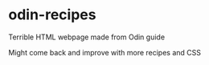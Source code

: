 # odin-recipes


Terrible HTML webpage made from Odin guide 

Might come back and improve with more recipes and CSS 

